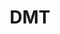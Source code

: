 ---
title: DMT
crosslinks:
- youtubefactsbot
- Drugs
- Psychonaut
- DrugsOver30
- LSD
- u_imguralbumbot
- youtubot
- livven
- DivineTribeVaporizers
- alotabot
- drugscirclejerk
- replications
- anti_gif_bot
- DrugNerds
- botwatch
- Waxpen
- RationalPsychonaut
- Damokian
- ReagentTesting
- DarkNetMarkets
---